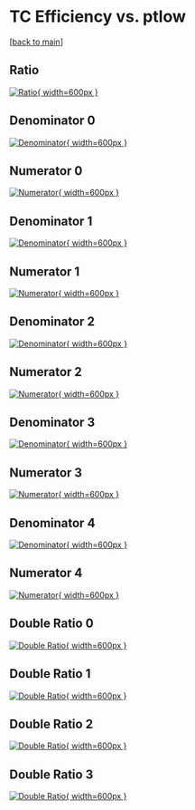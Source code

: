 # TC Efficiency vs. ptlow

[[back to main](./)]



## Ratio

[![Ratio](../mtv/var/TC_base_13_-1_eff_ptlow.png){ width=600px }](../mtv/var/TC_base_13_-1_eff_ptlow.pdf)

## Denominator 0

[![Denominator](../mtv/den/TC_base_13_-1_eff_ptlow_den0.png){ width=600px }](../mtv/den/TC_base_13_-1_eff_ptlow_den0.pdf)

## Numerator 0

[![Numerator](../mtv/num/TC_base_13_-1_eff_ptlow_num0.png){ width=600px }](../mtv/num/TC_base_13_-1_eff_ptlow_num0.pdf)

## Denominator 1

[![Denominator](../mtv/den/TC_base_13_-1_eff_ptlow_den1.png){ width=600px }](../mtv/den/TC_base_13_-1_eff_ptlow_den1.pdf)

## Numerator 1

[![Numerator](../mtv/num/TC_base_13_-1_eff_ptlow_num1.png){ width=600px }](../mtv/num/TC_base_13_-1_eff_ptlow_num1.pdf)

## Denominator 2

[![Denominator](../mtv/den/TC_base_13_-1_eff_ptlow_den2.png){ width=600px }](../mtv/den/TC_base_13_-1_eff_ptlow_den2.pdf)

## Numerator 2

[![Numerator](../mtv/num/TC_base_13_-1_eff_ptlow_num2.png){ width=600px }](../mtv/num/TC_base_13_-1_eff_ptlow_num2.pdf)

## Denominator 3

[![Denominator](../mtv/den/TC_base_13_-1_eff_ptlow_den3.png){ width=600px }](../mtv/den/TC_base_13_-1_eff_ptlow_den3.pdf)

## Numerator 3

[![Numerator](../mtv/num/TC_base_13_-1_eff_ptlow_num3.png){ width=600px }](../mtv/num/TC_base_13_-1_eff_ptlow_num3.pdf)

## Denominator 4

[![Denominator](../mtv/den/TC_base_13_-1_eff_ptlow_den4.png){ width=600px }](../mtv/den/TC_base_13_-1_eff_ptlow_den4.pdf)

## Numerator 4

[![Numerator](../mtv/num/TC_base_13_-1_eff_ptlow_num4.png){ width=600px }](../mtv/num/TC_base_13_-1_eff_ptlow_num4.pdf)

## Double Ratio 0

[![Double Ratio](../mtv/ratio/TC_base_13_-1_eff_ptlow_ratio0.png){ width=600px }](../mtv/ratio/TC_base_13_-1_eff_ptlow_ratio0.pdf)

## Double Ratio 1

[![Double Ratio](../mtv/ratio/TC_base_13_-1_eff_ptlow_ratio1.png){ width=600px }](../mtv/ratio/TC_base_13_-1_eff_ptlow_ratio1.pdf)

## Double Ratio 2

[![Double Ratio](../mtv/ratio/TC_base_13_-1_eff_ptlow_ratio2.png){ width=600px }](../mtv/ratio/TC_base_13_-1_eff_ptlow_ratio2.pdf)

## Double Ratio 3

[![Double Ratio](../mtv/ratio/TC_base_13_-1_eff_ptlow_ratio3.png){ width=600px }](../mtv/ratio/TC_base_13_-1_eff_ptlow_ratio3.pdf)

